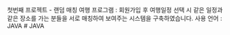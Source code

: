 첫번째 프로젝트 -
랜덤 매칭 여행 프로그램 : 회원가입 후 여행일정 선택 시 같은 일정과 같은 장소를 가는 분들을 서로 매칭하여 보여주는 시스템을 구축하였습니다.           사용 언어 : JAVA  # JAVA
